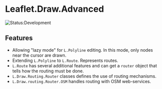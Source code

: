 # Leaflet.Draw.Advanced

![Status:Development](https://img.shields.io/badge/status-development-orange.svg)


## Features
* Allowing "lazy mode" for `L.Polyline` editing. In this mode, only nodes near the cursor are drawn.
* Extending `L.Polyline` to `L.Route`. Represents routes.
* `L.Route` has several additional features and can get a `router` object that tells how the routing must be done.
* `L.Draw.Routing.Router` classes defines the use of routing mechanisms.
* `L.Draw.routing.Router.OSM` handles routing with OSM web-services.
